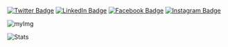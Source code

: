 [![Twitter Badge](https://img.shields.io/twitter/follow/hamidrixvi?style=social)](https://twitter.com/hamidrixvi)
[![LinkedIn Badge](https://img.shields.io/badge/My-LinkedIn-blue)](https://www.linkedin.com/in/hamidrixvi/)
[![Facebook Badge](https://img.shields.io/badge/hamidrixvi?style=social)](https://facebook.com/hamidrixvi/)
[![Instagram Badge](https://img.shields.io/badge/Instagram-E4405F?style=for-the-badge&logo=instagram&logoColor=white)](https://instagram.com/hamidrixvi)

![myImg](IMG_20200712_150741.png)

![Stats](https://github-readme-stats.vercel.app/api?username=syedhamidali&show_icons=true&theme=radical)
